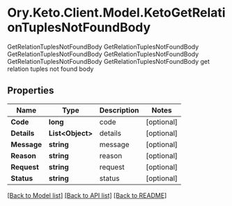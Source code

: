 # Ory.Keto.Client.Model.KetoGetRelationTuplesNotFoundBody
GetRelationTuplesNotFoundBody GetRelationTuplesNotFoundBody GetRelationTuplesNotFoundBody GetRelationTuplesNotFoundBody GetRelationTuplesNotFoundBody GetRelationTuplesNotFoundBody get relation tuples not found body

## Properties

Name | Type | Description | Notes
------------ | ------------- | ------------- | -------------
**Code** | **long** | code | [optional] 
**Details** | **List&lt;Object&gt;** | details | [optional] 
**Message** | **string** | message | [optional] 
**Reason** | **string** | reason | [optional] 
**Request** | **string** | request | [optional] 
**Status** | **string** | status | [optional] 

[[Back to Model list]](../README.md#documentation-for-models) [[Back to API list]](../README.md#documentation-for-api-endpoints) [[Back to README]](../README.md)

